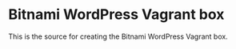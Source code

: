 # Bitnami WordPress Vagrant box

This is the source for creating the Bitnami WordPress Vagrant box.
